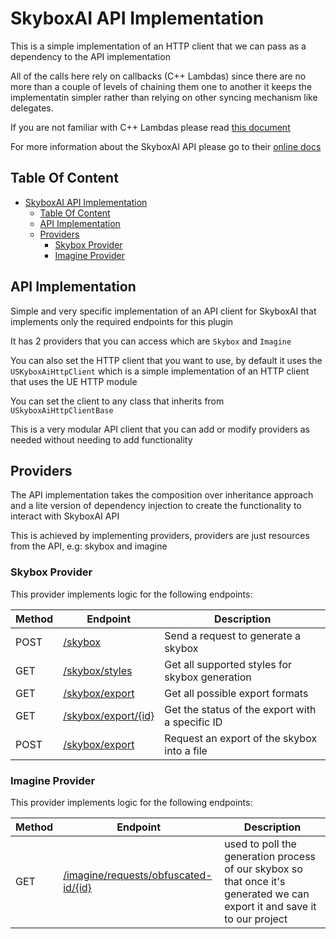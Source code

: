 # SkyboxAI API Implementation

This is a simple implementation of an HTTP client that we can pass as a dependency to the API implementation

All of the calls here rely on callbacks (C++ Lambdas) since there are no more than a couple of levels of chaining them one to another it keeps the implementatin simpler rather than relying on other syncing mechanism like delegates.

If you are not familiar with C++ Lambdas please read [this document](https://en.cppreference.com/w/cpp/language/lambda)

For more information about the SkyboxAI API please go to their [online docs](https://api-documentation.blockadelabs.com/api/)

## Table Of Content

- [SkyboxAI API Implementation](#skyboxai-api-implementation)
  - [Table Of Content](#table-of-content)
  - [API Implementation](#api-implementation)
  - [Providers](#providers)
    - [Skybox Provider](#skybox-provider)
    - [Imagine Provider](#imagine-provider)

## API Implementation

Simple and very specific implementation of an API client for SkyboxAI that implements only the required endpoints for this plugin

It has 2 providers that you can access which are `Skybox` and `Imagine`

You can also set the HTTP client that you want to use, by default it uses the `USKyboxAiHttpClient` which is a simple implementation of an HTTP client that uses the UE HTTP module

You can set the client to any class that inherits from `USkyboxAiHttpClientBase`

This is a very modular API client that you can add or modify providers as needed without needing to add functionality

## Providers

The API implementation takes the composition over inheritance approach and a lite version of dependency injection to create the functionality to interact with SkyboxAI API

This is achieved by implementing providers, providers are just resources from the API, e.g: skybox and imagine

### Skybox Provider

This provider implements logic for the following endpoints:

| Method | Endpoint                                                                                                     | Description                                     |
| ------ | ------------------------------------------------------------------------------------------------------------ | ----------------------------------------------- |
| POST   | [/skybox](https://api-documentation.blockadelabs.com/api/skybox.html#generate-skybox)                        | Send a request to generate a skybox             |
| GET    | [/skybox/styles](https://api-documentation.blockadelabs.com/api/skybox.html#get-skybox-styles)               | Get all supported styles for skybox generation  |
| GET    | [/skybox/export](https://api-documentation.blockadelabs.com/api/skybox-exports.html#get-export-types)        | Get all possible export formats                 |
| GET    | [/skybox/export/{id}](https://api-documentation.blockadelabs.com/api/skybox-exports.html#get-export-request) | Get the status of the export with a specific ID |
| POST   | [/skybox/export](https://api-documentation.blockadelabs.com/api/skybox-exports.html#request-export)          | Request an export of the skybox into a file     |

### Imagine Provider

This provider implements logic for the following endpoints:

| Method | Endpoint                                                                                                                       | Description                                                                                                               |
| ------ | ------------------------------------------------------------------------------------------------------------------------------ | ------------------------------------------------------------------------------------------------------------------------- |
| GET    | [/imagine/requests/obfuscated-id/{id}](https://api-documentation.blockadelabs.com/api/skybox.html#get-skybox-by-obfuscated-id) | used to poll the generation process of our skybox so that once it's generated we can export it and save it to our project |

